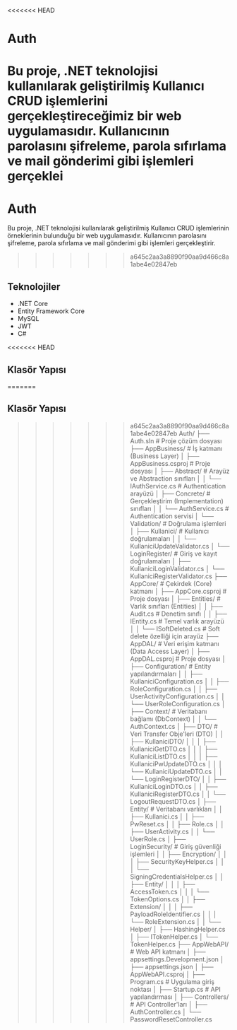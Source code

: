 <<<<<<< HEAD
# Auth
Bu proje, .NET teknolojisi kullanılarak geliştirilmiş Kullanıcı CRUD işlemlerini gerçekleştireceğimiz bir web uygulamasıdır. Kullanıcının parolasını şifreleme, parola sıfırlama ve mail gönderimi gibi işlemleri gerçeklei
=======

# Auth
Bu proje, .NET teknolojisi kullanılarak geliştirilmiş Kullanıcı CRUD işlemlerinin örneklerinin bulunduğu bir web uygulamasıdır. Kullanıcının parolasını şifreleme, parola sıfırlama ve mail gönderimi gibi işlemleri gerçekleştirir.
>>>>>>> a645c2aa3a8890f90aa9d466c8a1abe4e02847eb

## Teknolojiler

- .NET Core
- Entity Framework Core
- MySQL
- JWT
- C#

<<<<<<< HEAD

## Klasör Yapısı


=======
  
## Klasör Yapısı

>>>>>>> a645c2aa3a8890f90aa9d466c8a1abe4e02847eb
Auth/
├── Auth.sln                       # Proje çözüm dosyası
├── AppBusiness/                   # İş katmanı (Business Layer)
│   ├── AppBusiness.csproj         # Proje dosyası
│   ├── Abstract/                  # Arayüz ve Abstraction sınıfları
│   │   └── IAuthService.cs        # Authentication arayüzü
│   ├── Concrete/                  # Gerçekleştirim (Implementation) sınıfları
│   │   └── AuthService.cs         # Authentication servisi
│   └── Validation/                # Doğrulama işlemleri
│       ├── Kullanici/             # Kullanıcı doğrulamaları
│       │   └── KullaniciUpdateValidator.cs
│       └── LoginRegister/         # Giriş ve kayıt doğrulamaları
│           ├── KullaniciLoginValidator.cs
│           └── KullaniciRegisterValidator.cs
├── AppCore/                       # Çekirdek (Core) katmanı
│   ├── AppCore.csproj             # Proje dosyası
│   ├── Entities/                  # Varlık sınıfları (Entities)
│   │   ├── Audit.cs               # Denetim sınıfı
│   │   ├── IEntity.cs             # Temel varlık arayüzü
│   │   └── ISoftDeleted.cs        # Soft delete özelliği için arayüz
├── AppDAL/                        # Veri erişim katmanı (Data Access Layer)
│   ├── AppDAL.csproj              # Proje dosyası
│   ├── Configuration/             # Entity yapılandırmaları
│   │   ├── KullaniciConfiguration.cs
│   │   ├── RoleConfiguration.cs
│   │   ├── UserActivityConfiguration.cs
│   │   └── UserRoleConfiguration.cs
│   ├── Context/                   # Veritabanı bağlamı (DbContext)
│   │   └── AuthContext.cs
│   ├── DTO/                       # Veri Transfer Obje'leri (DTO)
│   │   ├── KullaniciDTO/
│   │   │   ├── KullaniciGetDTO.cs
│   │   │   ├── KullaniciListDTO.cs
│   │   │   ├── KullaniciPwUpdateDTO.cs
│   │   │   └── KullaniciUpdateDTO.cs
│   │   └── LoginRegisterDTO/
│   │       ├── KullaniciLoginDTO.cs
│   │       ├── KullaniciRegisterDTO.cs
│   │       └── LogoutRequestDTO.cs
│   ├── Entity/                    # Veritabanı varlıkları
│   │   ├── Kullanici.cs
│   │   ├── PwReset.cs
│   │   ├── Role.cs
│   │   ├── UserActivity.cs
│   │   └── UserRole.cs
│   ├── LoginSecurity/             # Giriş güvenliği işlemleri
│   │   ├── Encryption/
│   │   │   ├── SecurityKeyHelper.cs
│   │   │   └── SigningCredentialsHelper.cs
│   │   ├── Entity/
│   │   │   ├── AccessToken.cs
│   │   │   └── TokenOptions.cs
│   │   ├── Extension/
│   │   │   ├── PayloadRoleIdentifier.cs
│   │   │   └── RoleExtension.cs
│   │   └── Helper/
│       ├── HashingHelper.cs
│       ├── ITokenHelper.cs
│       └── TokenHelper.cs
├── AppWebAPI/                     # Web API katmanı
│   ├── appsettings.Development.json
│   ├── appsettings.json
│   ├── AppWebAPI.csproj
│   ├── Program.cs                 # Uygulama giriş noktası
│   ├── Startup.cs                 # API yapılandırması
│   ├── Controllers/               # API Controller'ları
│       ├── AuthController.cs
│       └── PasswordResetController.cs
